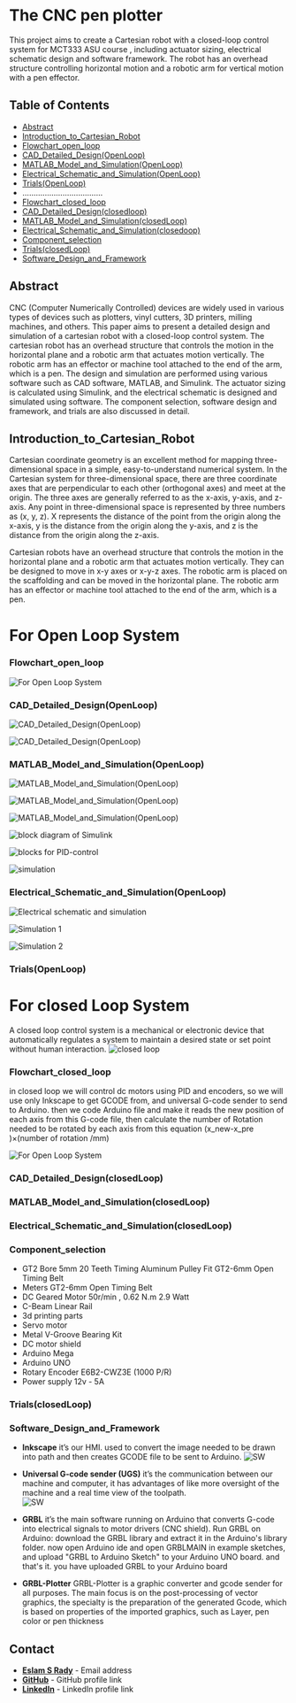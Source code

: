 # **The CNC pen plotter**

This project aims to create a Cartesian robot with a closed-loop control system for MCT333 ASU course , including actuator sizing, electrical schematic design and software framework. The robot has an overhead structure controlling horizontal motion and a robotic arm for vertical motion with a pen effector.
## **Table of Contents**

- [Abstract](#Abstract)
- [Introduction_to_Cartesian_Robot](#Introduction_to_Cartesian-Robot)
- [Flowchart_open_loop](#Flowchart_open_loop)
- [CAD_Detailed_Design(OpenLoop)](#CAD_Detailed_Design(OpenLoop))
- [MATLAB_Model_and_Simulation(OpenLoop)](#MATLAB_Model_and_Simulation(OpenLoop))
- [Electrical_Schematic_and_Simulation(OpenLoop)](#Electrical_Schematic_and_Simulation(OpenLoop))
- [Trials(OpenLoop)](#Trials(OpenLoop))
- ....................................
- [Flowchart_closed_loop](#Flowchart_closed_loop)
- [CAD_Detailed_Design(closedloop)](#CAD_Detailed_Design(closedLoop))
- [MATLAB_Model_and_Simulation(closedLoop)](#MATLAB_Model_and_Simulation(closedLoop))
- [Electrical_Schematic_and_Simulation(closedoop)](#Electrical_Schematic_and_Simulation(closedLoop))
- [Component_selection](#Component_selection)
- [Trials(closedLoop)](#Trials(closedLoop))
- [Software_Design_and_Framework](#Software_Design_and_Framework)

## **Abstract**

CNC (Computer Numerically Controlled) devices are widely used in various types of devices such as plotters, vinyl cutters, 3D printers, milling machines, and others. This paper aims to present a detailed design and simulation of a cartesian robot with a closed-loop control system. The cartesian robot has an overhead structure that controls the motion in the horizontal plane and a robotic arm that actuates motion vertically. The robotic arm has an effector or machine tool attached to the end of the arm, which is a pen. The design and simulation are performed using various software such as CAD software, MATLAB, and Simulink. The actuator sizing is calculated using Simulink, and the electrical schematic is designed and simulated using software. The component selection, software design and framework, and trials are also discussed in detail.

## **Introduction_to_Cartesian_Robot**
Cartesian coordinate geometry is an excellent method for mapping three-dimensional space in a simple, easy-to-understand numerical system. In the Cartesian system for three-dimensional space, there are three coordinate axes that are perpendicular to each other (orthogonal axes) and meet at the origin. The three axes are generally referred to as the x-axis, y-axis, and z-axis. Any point in three-dimensional space is represented by three numbers as (x, y, z). X represents the distance of the point from the origin along the x-axis, y is the distance from the origin along the y-axis, and z is the distance from the origin along the z-axis.

Cartesian robots have an overhead structure that controls the motion in the horizontal plane and a robotic arm that actuates motion vertically. They can be designed to move in x-y axes or x-y-z axes. The robotic arm is placed on the scaffolding and can be moved in the horizontal plane. The robotic arm has an effector or machine tool attached to the end of the arm, which is a pen.

# **For Open Loop System**
### **Flowchart_open_loop**
![For Open Loop System](https://github.com/Esmtra/The_CNC_pen_plotter/blob/main/Img/Flowchart%20for%20open%20loop.png "For Open Loop System")

### **CAD_Detailed_Design(OpenLoop)**
![CAD_Detailed_Design(OpenLoop)](https://github.com/Esmtra/The_CNC_pen_plotter/blob/main/Img/Cad%20detailed%20Design%201.png "CAD_Detailed_Design(OpenLoop)")

![CAD_Detailed_Design(OpenLoop)](https://github.com/Esmtra/The_CNC_pen_plotter/blob/main/Img/Assembly%202.png "CAD_Detailed_Design(OpenLoop)")

### **MATLAB_Model_and_Simulation(OpenLoop)**

![MATLAB_Model_and_Simulation(OpenLoop)](https://github.com/Esmtra/The_CNC_pen_plotter/blob/main/Img/MATLAB%20model%20and%20simulation.png "MATLAB_Model_and_Simulation(OpenLoop)")

![MATLAB_Model_and_Simulation(OpenLoop)](https://github.com/Esmtra/The_CNC_pen_plotter/blob/main/Img/MATLAB%20model%20and%20simulation%202.png "MATLAB_Model_and_Simulation(OpenLoop)")

![MATLAB_Model_and_Simulation(OpenLoop)](https://github.com/Esmtra/The_CNC_pen_plotter/blob/main/Img/MATLAB%20model%20and%20simulation%202.png "MATLAB_Model_and_Simulation(OpenLoop)")

![block diagram of Simulink](https://github.com/Esmtra/The_CNC_pen_plotter/blob/main/Img/block%20diagram%20of%20Simulink.png "block diagram of Simulink")

![blocks for PID-control](https://github.com/Esmtra/The_CNC_pen_plotter/blob/main/Img/blocks%20for%20%20PID-control.png "blocks for PID-control")

![simulation](https://github.com/Esmtra/The_CNC_pen_plotter/blob/main/Img/simulation.jpg "simulation")


### **Electrical_Schematic_and_Simulation(OpenLoop)**

![Electrical schematic and simulation](https://github.com/Esmtra/The_CNC_pen_plotter/blob/main/Img/Simulation%201.jpg "Electrical schematic and simulation")

![Simulation 1](https://github.com/Esmtra/The_CNC_pen_plotter/blob/main/Img/Electrical%20schematic%20and%20simulation.jpg "Simulation 1")


![Simulation 2](https://github.com/Esmtra/The_CNC_pen_plotter/blob/main/Img/Simulation%202.jpg "Simulation 2")


### **Trials(OpenLoop)**

# **For closed Loop System**
A closed loop control system is a mechanical or electronic device that automatically regulates a system to maintain a desired state or set point without human interaction.
![closed loop](https://github.com/Esmtra/The_CNC_pen_plotter/blob/main/Img/closed%20loop%20control%20system.pngg "closed loop")

### **Flowchart_closed_loop**
in closed loop we will control dc motors using PID and encoders, so we will use only Inkscape to get GCODE from, and universal G-code sender to send to Arduino. then we code Arduino file and make it reads the new position of each axis from this G-code file, then calculate the number of Rotation needed to be rotated by each axis from this equation (x_new-x_pre )×(number of rotation /mm)

![For Open Loop System](https://github.com/Esmtra/The_CNC_pen_plotter/blob/main/Img/Flowchart%20for%20closed%20loop.png "For Open Loop System")

### **CAD_Detailed_Design(closedLoop)**
### **MATLAB_Model_and_Simulation(closedLoop)**
### **Electrical_Schematic_and_Simulation(closedLoop)**
### **Component_selection**
- GT2 Bore 5mm 20 Teeth Timing Aluminum Pulley Fit GT2-6mm Open Timing Belt
- Meters GT2-6mm Open Timing Belt
- DC Geared Motor 50r/min , 0.62 N.m 2.9 Watt
- C-Beam Linear Rail
- 3d printing parts
- Servo motor
- Metal V-Groove Bearing Kit
- DC motor shield
- Arduino Mega
- Arduino UNO
- Rotary Encoder E6B2-CWZ3E (1000 P/R)
- Power supply 12v - 5A


### **Trials(closedLoop)**


### **Software_Design_and_Framework**
- **Inkscape** 
it’s our HMI. used to convert the image needed to be drawn into path and then creates GCODE file to be sent to Arduino.
![SW](https://github.com/Esmtra/The_CNC_pen_plotter/blob/main/Img/is.jpg "SW")

- **Universal G-code sender (UGS)**
it’s the communication between our machine and computer, it has advantages of like more oversight of the machine and a real time view of the toolpath.  
![SW](https://github.com/Esmtra/The_CNC_pen_plotter/blob/main/Img/ugs.png "SW")

- **GRBL**
it’s the main software running on Arduino that converts G-code into electrical signals to motor drivers (CNC shield). 
Run GRBL on Arduino:
download the GRBL library and extract it in the Arduino's library folder. now open Arduino ide and open GRBLMAIN in example sketches, and upload "GRBL to Arduino Sketch" to your Arduino UNO board. and that's it. you have uploaded GRBL to your Arduino board

- **GRBL-Plotter**
GRBL-Plotter is a graphic converter and gcode sender for all purposes.
The main focus is on the post-processing of vector graphics, the specialty is the preparation of the generated Gcode, which is based on properties of the imported graphics, such as Layer, pen color or pen thickness




## **Contact**

- **[Eslam S Rady](mailto:Eselmtrawy@gmail.com)** - Email address
- **[GitHub](https://github.com/Esmtra)**     - GitHub profile link
- **[LinkedIn](https://www.linkedin.com/in/eslam-mtra-1714201b7/)**    - LinkedIn profile link
